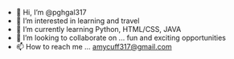- 👋 Hi, I’m @pghgal317
- 👀 I’m interested in learning and travel
- 🌱 I’m currently learning Python, HTML/CSS, JAVA
- 💞️ I’m looking to collaborate on ... fun and exciting opportunities
- 📫 How to reach me ... amycuff317@gmail.com

<!---
pghgal317/pghgal317 is a ✨ special ✨ repository because its `README.md` (this file) appears on your GitHub profile.
You can click the Preview link to take a look at your changes.
--->
